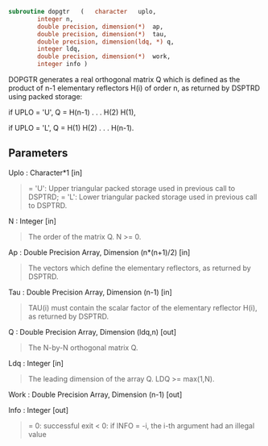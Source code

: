 ```fortran
subroutine dopgtr	(	character	uplo,
		integer	n,
		double precision, dimension(*)	ap,
		double precision, dimension(*)	tau,
		double precision, dimension(ldq, *)	q,
		integer	ldq,
		double precision, dimension(*)	work,
		integer	info )
```

 DOPGTR generates a real orthogonal matrix Q which is defined as the
 product of n-1 elementary reflectors H(i) of order n, as returned by
 DSPTRD using packed storage:

 if UPLO = 'U', Q = H(n-1) . . . H(2) H(1),

 if UPLO = 'L', Q = H(1) H(2) . . . H(n-1).

## Parameters
Uplo : Character*1 [in]
> = 'U': Upper triangular packed storage used in previous
> call to DSPTRD;
> = 'L': Lower triangular packed storage used in previous
> call to DSPTRD.

N : Integer [in]
> The order of the matrix Q. N >= 0.

Ap : Double Precision Array, Dimension (n*(n+1)/2) [in]
> The vectors which define the elementary reflectors, as
> returned by DSPTRD.

Tau : Double Precision Array, Dimension (n-1) [in]
> TAU(i) must contain the scalar factor of the elementary
> reflector H(i), as returned by DSPTRD.

Q : Double Precision Array, Dimension (ldq,n) [out]
> The N-by-N orthogonal matrix Q.

Ldq : Integer [in]
> The leading dimension of the array Q. LDQ >= max(1,N).

Work : Double Precision Array, Dimension (n-1) [out]

Info : Integer [out]
> = 0:  successful exit
> < 0:  if INFO = -i, the i-th argument had an illegal value

